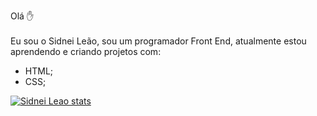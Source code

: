 Olá :hand:
<br>
<br>
      Eu sou o Sidnei Leão, sou um programador Front End, atualmente estou aprendendo e criando projetos com:
-  HTML;
-  CSS; 

[![Sidnei Leao stats](https://github-readme-stats.vercel.app/api?username=sidnei-leao)](https://github.com/anuraghazra/github-readme-statsbg)




